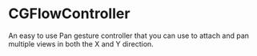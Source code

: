 CGFlowController
================

An easy to use Pan gesture controller that you can use to attach and pan multiple views in both the X and Y direction.
